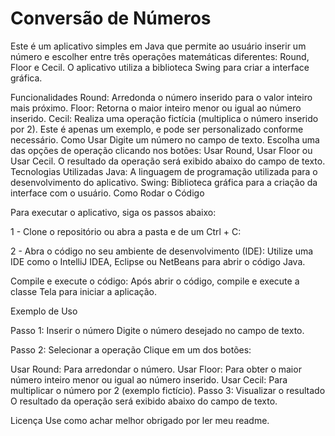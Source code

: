 <h1>Conversão de Números</h1>
Este é um aplicativo simples em Java que permite ao usuário inserir um número e escolher entre três operações matemáticas diferentes: Round, Floor e Cecil. O aplicativo utiliza a biblioteca Swing para criar a interface gráfica.

Funcionalidades
Round: Arredonda o número inserido para o valor inteiro mais próximo.
Floor: Retorna o maior inteiro menor ou igual ao número inserido.
Cecil: Realiza uma operação fictícia (multiplica o número inserido por 2). Este é apenas um exemplo, e pode ser personalizado conforme necessário.
Como Usar
Digite um número no campo de texto.
Escolha uma das opções de operação clicando nos botões: Usar Round, Usar Floor ou Usar Cecil.
O resultado da operação será exibido abaixo do campo de texto.
Tecnologias Utilizadas
Java: A linguagem de programação utilizada para o desenvolvimento do aplicativo.
Swing: Biblioteca gráfica para a criação da interface com o usuário.
Como Rodar o Código

Para executar o aplicativo, siga os passos abaixo:

1 - Clone o repositório ou abra a pasta e de um Ctrl + C:

2 -  Abra o código no seu ambiente de desenvolvimento (IDE): Utilize uma IDE como o IntelliJ IDEA, Eclipse ou NetBeans para abrir o código Java.

Compile e execute o código: Após abrir o código, compile e execute a classe Tela para iniciar a aplicação.

Exemplo de Uso

Passo 1: Inserir o número
Digite o número desejado no campo de texto.

Passo 2: Selecionar a operação
Clique em um dos botões:

Usar Round: Para arredondar o número.
Usar Floor: Para obter o maior número inteiro menor ou igual ao número inserido.
Usar Cecil: Para multiplicar o número por 2 (exemplo fictício).
Passo 3: Visualizar o resultado
O resultado da operação será exibido abaixo do campo de texto.

Licença
Use como achar melhor obrigado por ler meu readme.
